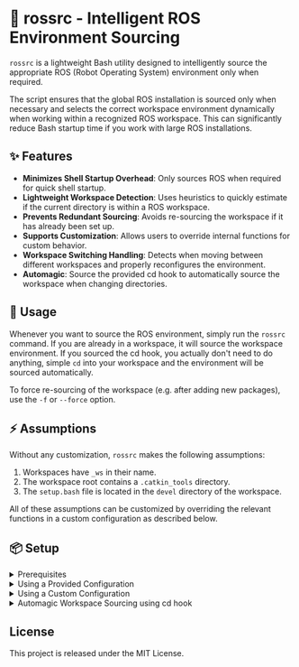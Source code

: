 # 🧠 rossrc - Intelligent ROS Environment Sourcing

`rossrc` is a lightweight Bash utility designed to intelligently source the appropriate ROS (Robot Operating System) environment only when required.

The script ensures that the global ROS installation is sourced only when necessary and selects the correct workspace environment dynamically when working within a recognized ROS workspace.
This can significantly reduce Bash startup time if you work with large ROS installations.

## ✨ Features
- **Minimizes Shell Startup Overhead**: Only sources ROS when required for quick shell startup.
- **Lightweight Workspace Detection**: Uses heuristics to quickly estimate if the current directory is within a ROS workspace.
- **Prevents Redundant Sourcing**: Avoids re-sourcing the workspace if it has already been set up.
- **Supports Customization**: Allows users to override internal functions for custom behavior.
- **Workspace Switching Handling**: Detects when moving between different workspaces and properly reconfigures the environment.
- **Automagic**: Source the provided cd hook to automatically source the workspace when changing directories.

## 🚀 Usage

Whenever you want to source the ROS environment, simply run the `rossrc` command.
If you are already in a workspace, it will source the workspace environment.
If you sourced the cd hook, you actually don't need to do anything, simple `cd` into your workspace and the environment will be sourced automatically.

To force re-sourcing of the workspace (e.g. after adding new packages), use the `-f` or `--force` option.

## ⚡️ Assumptions

Without any customization, `rossrc` makes the following assumptions:

1. Workspaces have `_ws` in their name.
2. The workspace root contains a `.catkin_tools` directory.
3. The `setup.bash` file is located in the `devel` directory of the workspace.

All of these assumptions can be customized by overriding the relevant functions in a custom configuration as described below.

## 📦 Setup

<details>
<summary>Prerequisites</summary>

- ROS 1 installation (I know I'm a bit late to the party. It should be easy to adapt this for ROS 2 though).
- Bash shell (sorry, no Zsh support yet).

</details>

<details>
<summary>Using a Provided Configuration</summary>

Just clone this repository and source the relevant `rossrc.*.bash` file in your `.bashrc`.

```bash
git clone https://github.com/ll-nick/rossrc.git ~/.rossrc
```

```bash
# Source the relevant config in your .bashrc, e.g.
source ~/.rossrc/rossrc.noetic.bash
```
</details>

<details>
<summary>Using a Custom Configuration</summary>

You can also create a custom configuration using individual implementations for some functions, e.g.:

```bash
# Create a custom rossrc file, e.g. ~/rossrc.custom.bash
#!/bin/bash

__rossrc_source_global_ros_env() {
    source /opt/some_custom_ros/setup.bash
}

source ~/.rossrc/rossrc.base.bash"
```

Then source this file in your `.bashrc`:

```bash
source ~/rossrc.custom.bash
```

Some key functions that can be overridden include:
- `__rossrc_is_within_workspace_heuristic()`: Estimates if the current directory is inside a workspace using a lightweight heuristic.
- `__rossrc_source_global_ros_env()`: Sources the global ROS installation.
- `__rossrc_get_workspace_root()`: Finds the root of the workspace containing the current working directory.

Check the provided `rossrc.base.bash` file for more details.

</details>

<details>
<summary>Automagic Workspace Sourcing using cd hook</summary>

You can also add the provided `cd` hook to automatically source the workspace when changing directories.
To do this, add the following line to your `.bashrc`:

```bash
source ~/.rossrc/cd_hook.bash
```
</details>

## License
This project is released under the MIT License.

